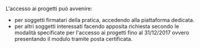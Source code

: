 
L'accesso ai progetti può avvenire:
- per soggetti firmatari della pratica, accedendo alla piattaforma dedicata.
- per altri soggetti interessati facendo apposita richiesta secondo le modalità specificate per l'accesso ai progetti fino al 31/12/2017 ovvero presentando il modulo tramite posta certificata.
